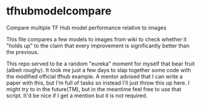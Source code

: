 # tfhubmodelcompare
Compare multiple TF Hub model performance relative to images

This file compares a few models to images from wiki to check whether it "holds up" to the claim that every improvement is significantly better than the previous.

This repo served to be a random "eureka" moment for myself that bear fruit (albeit roughy).
It took me just a few days to slap together some code with the modified official tfhub example.
A mentor advised that I can write a paper with this, but I'm full of tasks so instead I'll just throw this up here.
I might try to in the future(TM), but in the meantime feel free to use that script. It'd be nice if I get a mention but it is not required.
